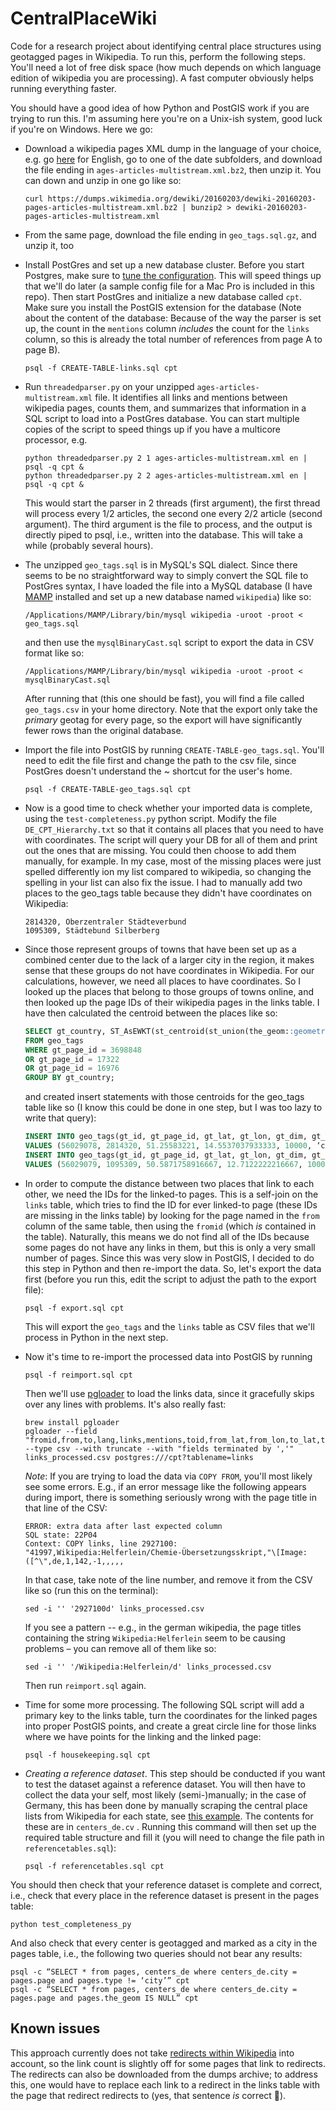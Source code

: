 # CentralPlaceWiki
Code for a research project about identifying central place structures using geotagged pages in Wikipedia. To run this, perform the following steps. You'll need a lot of free disk space (how much depends on which language edition of wikipedia you are processing). A fast computer obviously helps running everything faster.

You should have a good idea of how Python and PostGIS work if you are trying to run this. I'm assuming here you're on a Unix-ish system, good luck if you're on Windows. Here we go:
- Download a wikipedia pages XML dump in the language of your choice, e.g. go [here](https://dumps.wikimedia.org/enwiki/) for English, go to one of the date subfolders, and download the file ending in `ages-articles-multistream.xml.bz2`, then unzip it. You can down and unzip in one go like so:

  ```
  curl https://dumps.wikimedia.org/dewiki/20160203/dewiki-20160203-pages-articles-multistream.xml.bz2 | bunzip2 > dewiki-20160203-pages-articles-multistream.xml
  ```

- From the same page, download the file ending in `geo_tags.sql.gz`, and unzip it, too
- Install PostGres and set up a new database cluster. Before you start Postgres, make sure to [tune the configuration](https://wiki.postgresql.org/wiki/Tuning_Your_PostgreSQL_Server). This will speed things up that we'll do later (a sample config file for a Mac Pro is included in this repo). Then start PostGres and initialize a new database called `cpt`. Make sure you install the PostGIS extension for the database (Note about the content of the database: Because of the way the parser is set up, the count in the `mentions` column _includes_ the count for the `links` column, so this is already the total number of references from page A to page B).

  ```
  psql -f CREATE-TABLE-links.sql cpt
  ```

- Run `threadedparser.py` on your unzipped `ages-articles-multistream.xml` file. It identifies all links and mentions between wikipedia pages, counts them, and summarizes that information in a SQL script to load into a PostGres database. You can start multiple copies of the script to speed things up if you have a multicore processor, e.g.

  ```
  python threadedparser.py 2 1 ages-articles-multistream.xml en | psql -q cpt &
  python threadedparser.py 2 2 ages-articles-multistream.xml en | psql -q cpt &
  ```

  This would start the parser in 2 threads (first argument), the first thread will process every 1/2 articles, the second one every 2/2 article (second argument). The third argument is the file to process, and the output is directly piped to psql, i.e., written into the database. This will take a while (probably several hours).

- The unzipped `geo_tags.sql` is in MySQL's SQL dialect. Since there seems to be no straightforward way to simply convert the SQL file to PostGres syntax, I have loaded the file into a MySQL database (I have [MAMP](https://www.mamp.info/en/) installed and set up a new database named `wikipedia`) like so:

  ```
  /Applications/MAMP/Library/bin/mysql wikipedia -uroot -proot < geo_tags.sql
  ```

  and then use the `mysqlBinaryCast.sql` script to export the data in CSV format like so:

  ```
  /Applications/MAMP/Library/bin/mysql wikipedia -uroot -proot < mysqlBinaryCast.sql
  ```

  After running that (this one should be fast), you will find a file called `geo_tags.csv` in your home directory. Note that the export only take the _primary_ geotag for every page, so the export will have significantly fewer rows than the original database.

- Import the file into PostGIS by running `CREATE-TABLE-geo_tags.sql`. You'll need to edit the file first and change the path to the csv file, since PostGres doesn't understand the ~ shortcut for the user's home.

  ```
  psql -f CREATE-TABLE-geo_tags.sql cpt
  ```

- Now is a good time to check whether your imported data is complete, using the `test-completeness.py` python script. Modify the file `DE_CPT_Hierarchy.txt` so that it contains all places that you need to have with coordinates. The script will query your DB for all of them and print out the ones that are missing. You could then choose to add them manually, for example. In my case, most of the missing places were just spelled differently ion my list compared to wikipedia, so changing the spelling in your list can also fix the issue. I had to manually add two places to the geo_tags table because they didn't have coordinates on Wikipedia:

  ```
  2814320, Oberzentraler Städteverbund
  1095309, Städtebund Silberberg
  ```

- Since those represent groups of towns that have been set up as  a combined center due to the lack of a larger city in the region, it makes sense that these groups do not have coordinates in Wikipedia. For our calculations, however, we need all places to have coordinates. So I looked up the places that belong to those groups of towns online, and then looked up the page IDs of their wikipedia pages in the links table. I have then calculated the centroid between the places like so:

  ```SQL
  SELECT gt_country, ST_AsEWKT(st_centroid(st_union(the_geom::geometry))) as geom
  FROM geo_tags
  WHERE gt_page_id = 3698848
  OR gt_page_id = 17322
  OR gt_page_id = 16976
  GROUP BY gt_country;
  ```

  and created insert statements with those centroids for the geo_tags table like so (I know this could be done in one step, but I was too lazy to write that query):

  ```SQL
  INSERT INTO geo_tags(gt_id, gt_page_id, gt_lat, gt_lon, gt_dim, gt_type, gt_name, gt_country, gt_region, the_geom)
  VALUES (56029078, 2814320, 51.25583221, 14.5537037933333, 10000, ‘city’, ‘Oberzentraler Städteverbund’, ‘DE’, ‘SN’, ST_GeomFromText(‘POINT(14.5537037933333 51.25583221)’, 4326));
  INSERT INTO geo_tags(gt_id, gt_page_id, gt_lat, gt_lon, gt_dim, gt_type, gt_name, gt_country, gt_region, the_gom)
  VALUES (56029079, 1095309, 50.5871758916667, 12.7122222216667, 10000, ‘city’, ‘Städtebund Silberberg’, ‘DE’, ‘SN’, ST_GeomFromText(‘POINT(12.7122222216667 50.5871758916667)’, 4326));
  ```

- In order to compute the distance between two places that link to each other, we need the IDs for the linked-to pages. This is a self-join on the `links` table, which tries to find the ID for ever linked-to page (these IDs are missing in the links table) by looking for the page named in the `from` column of the same table, then using the `fromid` (which _is_ contained in the table). Naturally, this means we do not find all of the IDs because some pages do not have any links in them, but this is only a very small number of pages. Since this was very slow in PostGIS, I decided to do this step in Python and then re-import the data. So, let's export the data first (before you run this, edit the script to adjust the path to the export file):

  ```
  psql -f export.sql cpt
  ```

  This will export the `geo_tags` and the `links` table as CSV files that we'll process in Python in the next step.

- Now it's time to re-import the processed data into PostGIS by running

  ```
  psql -f reimport.sql cpt
  ```

  Then we'll use [pgloader](http://pgloader.io) to load the links data, since it gracefully skips over any lines with problems. It's also really fast:

  ```
  brew install pgloader
  pgloader --field "fromid,from,to,lang,links,mentions,toid,from_lat,from_lon,to_lat,to_lon,dist_sphere_meters" --type csv --with truncate --with "fields terminated by ','" links_processed.csv postgres:///cpt?tablename=links
  ```

  _Note_: If you are trying to load the data via `COPY FROM`, you'll most likely see some errors. E.g., if an error message like the following appears during import, there is something seriously wrong with the page title in that line of the CSV:

  ```
  ERROR: extra data after last expected column
  SQL state: 22P04
  Context: COPY links, line 2927100: "41997,Wikipedia:Helferlein/Chemie-Übersetzungsskript,"\[Image:([^\",de,1,142,-1,,,,,
  ```

  In that case, take note of the line number, and remove it from the CSV like so (run this on the terminal):

  ```
  sed -i '' '2927100d' links_processed.csv
  ```

  If you see a pattern -- e.g., in the german wikipedia, the page titles containing the string `Wikipedia:Helferlein` seem to be causing problems – you can remove all of them like so:

  ```
  sed -i '' '/Wikipedia:Helferlein/d' links_processed.csv
  ```

  Then run `reimport.sql` again.

- Time for some more processing. The following SQL script will add a primary key to the links table, turn the coordinates for the linked pages into proper PostGIS points, and create a great circle line for those links where we have points for the linking and the linked page:

  ```
  psql -f housekeeping.sql cpt
  ```

- _Creating a reference dataset_. This step should be conducted if you want to test the dataset against a reference dataset. You will then have to collect the data your self, most likely (semi-)manually; in the case of Germany, this has been done by manually scraping the central place lists from Wikipedia for each state, see [this example](https://de.wikipedia.org/wiki/Liste_der_Ober-_und_Mittelzentren_in_Schleswig-Holstein). The contents for these are in `centers_de.cv` . Running this command will then set up the required table structure and fill it (you will need to change the file path in `referencetables.sql`):

  ```
  psql -f referencetables.sql cpt
  ```

You should then check that your reference dataset is complete and correct, i.e., check that every place in the reference dataset is present in the pages table:

  ```
  python test_completeness_py
  ```

And also check that every center is geotagged and marked as a city in the pages table, i.e., the following two queries should not bear any results:
  
  ```	
  psql -c “SELECT * from pages, centers_de where centers_de.city = pages.page and pages.type != ‘city’” cpt
  psql -c “SELECT * from pages, centers_de where centers_de.city = pages.page and pages.the_geom IS NULL” cpt
  ``` 

## Known issues
This approach currently does not take [redirects within Wikipedia](https://en.wikipedia.org/wiki/Wikipedia:Redirect) into account, so the link count is slightly off for some pages that link to redirects. The redirects can also be downloaded from the dumps archive; to address this, one would have to replace each link to a redirect in the links table with the page that redirect redirects to (yes, that sentence _is_ correct 😬).

